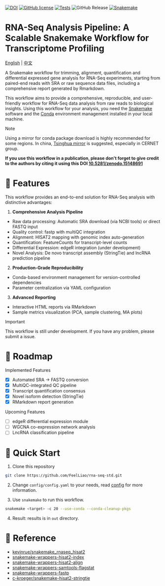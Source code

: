 [![DOI](https://zenodo.org/badge/DOI/10.5281/zenodo.15148691.svg)](https://doi.org/10.5281/zenodo.15148691)
[![GitHub license](https://img.shields.io/github/license/FeelLiao/rna-seq-std)](https://github.com/FeelLiao/rna-seq-std/blob/main/LICENSE)
[![Tests](https://github.com/FeelLiao/rna-seq-std/actions/workflows/test.yaml/badge.svg)](https://github.com/FeelLiao/rna-seq-std/actions/workflows/test.yaml)
![GitHub Release](https://img.shields.io/github/v/release/FeelLiao/rna-seq-std)
[![Snakemake](https://img.shields.io/badge/Snakemake->=8.25.3-green)](https://snakemake.readthedocs.io/en/stable/)

# RNA-Seq Analysis Pipeline: A Scalable Snakemake Workflow for Transcriptome Profiling

[English](./README.md) | [中文](./README_zh.md)

A Snakemake workflow for trimming, alignment, quantification and differential expressed gene analysis for RNA-Seq experiments, starting from paired-end reads with SRA or raw sequence data files, including a comprehensive report generated by Rmarkdown.

This workflow aims to provide a comprehensive, reproducible, and user-friendly workflow for RNA-Seq data analysis from raw reads to biological insights. Using this workflow for your analysis, you need the [Snakemake](https://snakemake.readthedocs.io/en/stable/index.html) software and the [Conda](https://www.anaconda.com/) environment management installed in your local machine.

> [!NOTE]  
> Using a mirror for conda package download is highly recommended for some regions. In china, [Tsinghua mirror](https://mirrors.tuna.tsinghua.edu.cn/help/anaconda/) is suggested, especially in CERNET group. 

**If you use this workflow in a publication, please don't forget to give credit to the authors by citing it using this DOI [10.5281/zenodo.15148691](https://doi.org/10.5281/zenodo.15148691)**

# 🌟 Features

This workflow provides an end-to-end solution for RNA-Seq analysis with distinctive advantages:

1. **Comprehensive Analysis Pipeline**
- Raw data processing: Automatic SRA download (via NCBI tools) or direct FASTQ input  
- Quality control: fastp with multiQC integration
- Alignment: HISAT2 mapping with genomic index auto-generation  
- Quantification: FeatureCounts for transcript-level counts  
- Differential Expression: edgeR integration (under development)  
- Novel Analysis: De novo transcript assembly (StringTie) and lncRNA prediction pipeline
 
2. **Production-Grade Reproducibility**
- Conda-based environment management for version-controlled dependencies  
- Parameter centralization via YAML configuration  
 
3. **Advanced Reporting**
- Interactive HTML reports via RMarkdown
- Sample metrics visualization (PCA, sample clustering, MA plots)

> [!Important]
> This workflow is still under development. If you have any problem, please submit a issue. 

# 🔭 Roadmap  
 
Implemented Features  
- [x] Automated SRA → FASTQ conversion  
- [x] MultiQC-integrated QC pipeline  
- [x] Transcript quantification consensus  
- [x] Novel isoform detection (StringTie)  
- [x] RMarkdown report generation  
 
Upcoming Features  
- [ ] edgeR differential expression module  
- [ ] WGCNA co-expression network analysis  
- [ ] LncRNA classification pipeline 

# 🚀 Quick Start  

1. Clone this repository

```bash
git clone https://github.com/FeelLiao/rna-seq-std.git
```

2. Change `config/config.yaml` to your needs, read [config](config/README.md) for more information.

3. Use `snakemake` to run this workflow.

```bash
snakemake <target> -c 20 --use-conda --conda-cleanup-pkgs
```

4. Result: results is in `out` directory.

# 📑 Reference

- [kevinrue/snakemake_rnaseq_hisat2](https://github.com/kevinrue/snakemake_rnaseq_hisat2)
- [snakemake-wrappers-hisat2-index](https://snakemake-wrappers.readthedocs.io/en/stable/wrappers/bio/hisat2/index.html)
- [snakemake-wrappers-hisat2-align](https://snakemake-wrappers.readthedocs.io/en/stable/wrappers/bio/hisat2/align.html)
- [snakemake-wrappers-samtools-flagstat](https://snakemake-wrappers.readthedocs.io/en/stable/wrappers/bio/samtools/flagstat.html)
- [snakemake-wrappers-fastp](https://snakemake-wrappers.readthedocs.io/en/stable/wrappers/bio/fastp.html)
- [c-kroeger/snakemake-hisat2-stringtie](https://github.com/c-kroeger/snakemake-hisat2-stringtie)
 
 

 


